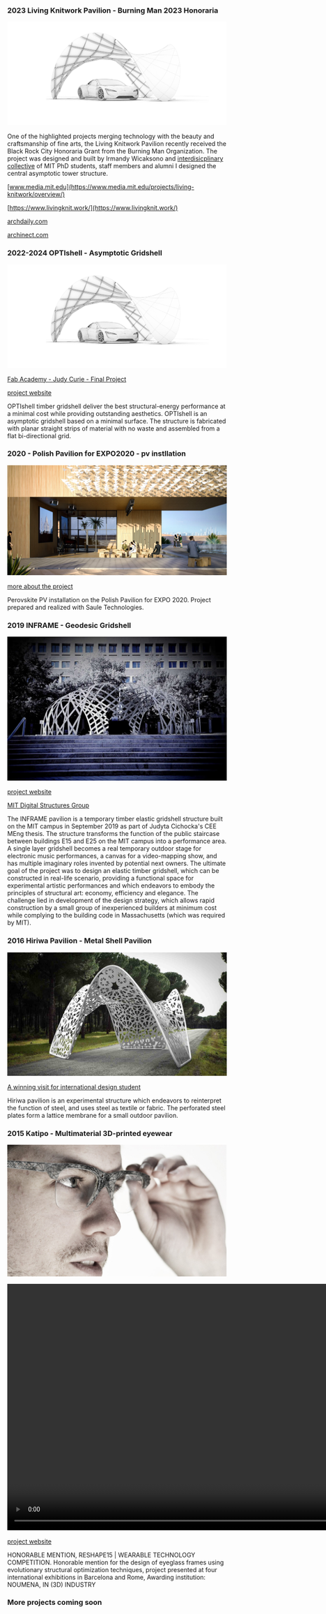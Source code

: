 

### 2023 Living Knitwork Pavilion - Burning Man 2023 Honoraria
![](../../assets/art/concept.jpg)

One of the highlighted projects merging technology with the beauty and craftsmanship of fine arts, the Living Knitwork Pavilion recently received the Black Rock City Honoraria Grant from the Burning Man Organization. The project was designed and built by Irmandy Wicaksono and [interdisicplinary collective](https://livingknit.work/team/) of MIT PhD students, staff members and alumni
I designed the central asymptotic tower structure.


[www.media.mit.edu](https://www.media.mit.edu/projects/living-knitwork/overview/)

[https://www.livingknit.work/](https://www.livingknit.work/)

[archdaily.com](https://www.archdaily.com/1006994/a-living-knit-pavilion-and-a-temple-of-the-heart-10-installations-and-pavilions-at-burning-man-2023)

[archinect.com](https://archinect.com/news/article/150371635/mit-media-lab-group-unveils-living-knitwork-pavilion-at-burning-man-2023)



### 2022-2024 OPTIshell - Asymptotic Gridshell
![](../../assets/art/concept.jpg)

[Fab Academy - Judy Curie - Final Project](https://fabacademy.org/2023/labs/ciudadmexico/students/judyta-cichocka/projects/final-project/)

[project website](https://optishell.io/)

OPTIshell timber gridshell deliver the best structural-energy performance at a minimal cost while providing outstanding aesthetics.
OPTIshell is an asymptotic gridshell based on a minimal surface. The structure is fabricated with planar straight strips of material with no waste and assembled from a flat bi-directional grid.

### 2020 - Polish Pavilion for EXPO2020 - pv instllation
![](../../assets/art/EXPO2020.jpg)

[more about the project](https://lnkd.in/dEekaGpv)

Perovskite PV installation on the Polish Pavilion for EXPO 2020. Project prepared and realized with Saule Technologies.

### 2019 INFRAME -  Geodesic Gridshell
![](../../assets/art/inframe.webp)

[project website](https://judytacichocka.wixsite.com/inframe)

[MIT Digital Structures Group](http://digitalstructures.mit.edu/page/design#inframe-elastic-timber-gridshell)

The INFRAME pavilion is a temporary timber elastic gridshell structure built on the MIT campus in September 2019 as part of Judyta Cichocka's CEE MEng thesis.  The structure transforms the function of the public staircase between buildings E15 and E25 on the MIT campus into a performance area. A single layer gridshell becomes a real temporary outdoor stage for electronic music performances, a canvas for a video-mapping show, and has multiple imaginary roles invented by potential next owners. The ultimate goal of the project was to design an elastic timber gridshell, which can be constructed in real-life scenario, providing a functional space for experimental artistic performances and which endeavors to embody the principles of structural art: economy, efficiency and elegance. The challenge lied in development of the design strategy, which allows rapid construction by a small group of inexperienced builders at minimum cost while complying to the building code in Massachusetts (which was required by MIT).

### 2016 Hiriwa Pavilion -  Metal Shell Pavilion
![](../../assets/art/hiriwa-pavilion.jpg)

[A winning visit for international design student](https://www.wgtn.ac.nz/news/2016/04/a-winning-visit-for-international-design-student)

Hiriwa pavilion is an experimental structure which endeavors to reinterpret the function of steel, and uses steel as textile or fabric. The perforated steel plates form a lattice membrane for a small outdoor pavilion.

### 2015 Katipo -  Multimaterial 3D-printed eyewear

![](../../assets/art/KATIPO_main_graphic1.jpg)

<video width="1130"  controls>
  <source src="../../../assets/art/Katipo-Haptic.mp4" type="video/mp4">
</video>

[project website](https://youreshape.io/reshape15-digital-outlook/)

 HONORABLE MENTION, RESHAPE15 | WEARABLE TECHNOLOGY COMPETITION. Honorable mention for the design of eyeglass frames using evolutionary structural
optimization techniques, project presented at four international exhibitions in Barcelona and Rome,
Awarding institution: NOUMENA, IN (3D) INDUSTRY

### More projects coming soon
